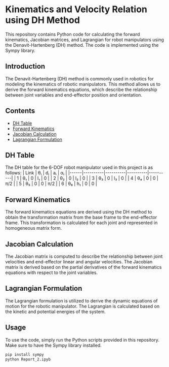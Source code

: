 # Kinematics and Velocity Relation using DH Method

This repository contains Python code for calculating the forward kinematics, Jacobian matrices, and Lagrangian for robot manipulators using the Denavit-Hartenberg (DH) method. The code is implemented using the Sympy library.

## Introduction

The Denavit-Hartenberg (DH) method is commonly used in robotics for modeling the kinematics of robotic manipulators. This method allows us to derive the forward kinematics equations, which describe the relationship between joint variables and end-effector position and orientation.

## Contents

- [DH Table](#dh-table)
- [Forward Kinematics](#forward-kinematics)
- [Jacobian Calculation](#jacobian-calculation)
- [Lagrangian Formulation](#lagrangian-formulation)

## DH Table

The DH table for the 6-DOF robot manipulator used in this project is as follows:
| Link | θᵢ       | dᵢ       | aᵢ       | αᵢ       |
|------|----------|----------|----------|----------|
| 1    | θ₁       | 0        | l₁       | 0        |
| 2    | θ₂       | 0        | l₂       | 0        |
| 3    | θ₃       | 0        | l₃       | 0        |
| 4    | θ₄       | 0        | 0        | π/2      |
| 5    | θ₅       | 0        | 0        | π/2      |
| 6    | θ₆       | h₁       | 0        | 0        |


## Forward Kinematics

The forward kinematics equations are derived using the DH method to obtain the transformation matrix from the base frame to the end-effector frame. This transformation is calculated for each joint and represented in homogeneous matrix form.

## Jacobian Calculation

The Jacobian matrix is computed to describe the relationship between joint velocities and end-effector linear and angular velocities. The Jacobian matrix is derived based on the partial derivatives of the forward kinematics equations with respect to the joint variables.

## Lagrangian Formulation

The Lagrangian formulation is utilized to derive the dynamic equations of motion for the robotic manipulator. The Lagrangian is calculated based on the kinetic and potential energies of the system.

## Usage

To use the code, simply run the Python scripts provided in this repository. Make sure to have the Sympy library installed.

```bash
pip install sympy
python Report_2.ipyb


